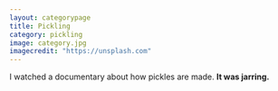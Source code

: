 ```yaml
---
layout: categorypage
title: Pickling
category: pickling
image: category.jpg
imagecredit: "https://unsplash.com"
---
```

I watched a documentary about how pickles are made.
__It was jarring.__